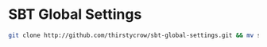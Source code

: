 # SBT Global Settings

```bash
git clone http://github.com/thirstycrow/sbt-global-settings.git && mv sbt-global-settings ~/.sbt
```
